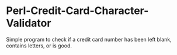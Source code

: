 Perl-Credit-Card-Character-Validator
====================================

Simple program to check if a credit card number has been left blank, contains letters, or is good.
